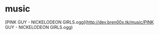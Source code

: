 # music

[PINK GUY - NICKELODEON GIRLS.ogg](http://dev.bren00x.tk/music/PINK GUY - NICKELODEON GIRLS.ogg)
